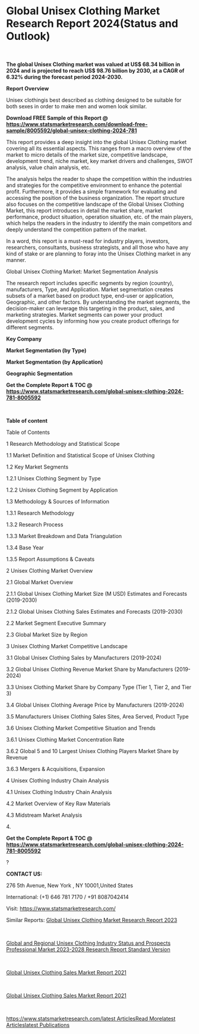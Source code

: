 <h1>Global Unisex Clothing Market Research Report 2024(Status and Outlook)</h1><br/><p><strong>The global Unisex Clothing market was valued at US$ 68.34 billion in 2024 and is projected to reach US$ 98.76 billion by 2030, at a <strong>CAGR</strong> of 6.32% during the forecast period 2024-2030.</strong></p>
 
 
 
 <p><strong>Report Overview</strong></p>
 
 
 
 <p>Unisex clothingis best described as clothing designed to be suitable for both sexes in order to make men and women look similar.</p>
 
 
 
 <p><strong>Download FREE Sample of this Report @ <a href="https://www.statsmarketresearch.com/download-free-sample/8005592/global-unisex-clothing-2024-781">https://www.statsmarketresearch.com/download-free-sample/8005592/global-unisex-clothing-2024-781</a></strong></p>
 
 
 
 <p>This report provides a deep insight into the global Unisex Clothing market covering all its essential aspects. This ranges from a macro overview of the market to micro details of the market size, competitive landscape, development trend, niche market, key market drivers and challenges, SWOT analysis, value chain analysis, etc.</p>
 
 
 
 <p>The analysis helps the reader to shape the competition within the industries and strategies for the competitive environment to enhance the potential profit. Furthermore, it provides a simple framework for evaluating and accessing the position of the business organization. The report structure also focuses on the competitive landscape of the Global Unisex Clothing Market, this report introduces in detail the market share, market performance, product situation, operation situation, etc. of the main players, which helps the readers in the industry to identify the main competitors and deeply understand the competition pattern of the market.</p>
 
 
 
 <p>In a word, this report is a must-read for industry players, investors, researchers, consultants, business strategists, and all those who have any kind of stake or are planning to foray into the Unisex Clothing market in any manner.</p>
 
 
 
 <p>Global Unisex Clothing Market: Market Segmentation Analysis</p>
 
 
 
 <p>The research report includes specific segments by region (country), manufacturers, Type, and Application. Market segmentation creates subsets of a market based on product type, end-user or application, Geographic, and other factors. By understanding the market segments, the decision-maker can leverage this targeting in the product, sales, and marketing strategies. Market segments can power your product development cycles by informing how you create product offerings for different segments.</p>
 
 
 
 <p><strong>Key Company</strong></p>
 
 
 
 <p><strong>Market Segmentation (by Type)</strong></p>
 
 
 
 <p><strong>Market Segmentation (<strong>by Application</strong>)</strong></p>
 
 
 
 <p><strong>Geographic Segmentation</strong></p>
 
 
 
 <div><b>Get the Complete Report & TOC @ <a href="https://www.statsmarketresearch.com/global-unisex-clothing-2024-781-8005592">https://www.statsmarketresearch.com/global-unisex-clothing-2024-781-8005592</a></b></div>
 
 
 
 <p><br />
 
 <b>Table of content</b></p>
 
 
 
 <p>Table of Contents<br />
 
 1 Research Methodology and Statistical Scope<br />
 
 1.1 Market Definition and Statistical Scope of Unisex Clothing<br />
 
 1.2 Key Market Segments<br />
 
 1.2.1 Unisex Clothing Segment by Type<br />
 
 1.2.2 Unisex Clothing Segment by Application<br />
 
 1.3 Methodology & Sources of Information<br />
 
 1.3.1 Research Methodology<br />
 
 1.3.2 Research Process<br />
 
 1.3.3 Market Breakdown and Data Triangulation<br />
 
 1.3.4 Base Year<br />
 
 1.3.5 Report Assumptions & Caveats<br />
 
 2 Unisex Clothing Market Overview<br />
 
 2.1 Global Market Overview<br />
 
 2.1.1 Global Unisex Clothing Market Size (M USD) Estimates and Forecasts (2019-2030)<br />
 
 2.1.2 Global Unisex Clothing Sales Estimates and Forecasts (2019-2030)<br />
 
 2.2 Market Segment Executive Summary<br />
 
 2.3 Global Market Size by Region<br />
 
 3 Unisex Clothing Market Competitive Landscape<br />
 
 3.1 Global Unisex Clothing Sales by Manufacturers (2019-2024)<br />
 
 3.2 Global Unisex Clothing Revenue Market Share by Manufacturers (2019-2024)<br />
 
 3.3 Unisex Clothing Market Share by Company Type (Tier 1, Tier 2, and Tier 3)<br />
 
 3.4 Global Unisex Clothing Average Price by Manufacturers (2019-2024)<br />
 
 3.5 Manufacturers Unisex Clothing Sales Sites, Area Served, Product Type<br />
 
 3.6 Unisex Clothing Market Competitive Situation and Trends<br />
 
 3.6.1 Unisex Clothing Market Concentration Rate<br />
 
 3.6.2 Global 5 and 10 Largest Unisex Clothing Players Market Share by Revenue<br />
 
 3.6.3 Mergers & Acquisitions, Expansion<br />
 
 4 Unisex Clothing Industry Chain Analysis<br />
 
 4.1 Unisex Clothing Industry Chain Analysis<br />
 
 4.2 Market Overview of Key Raw Materials<br />
 
 4.3 Midstream Market Analysis<br />
 
 4.</p>
 
 
 
 <div><b>Get the Complete Report & TOC @ <a href="https://www.statsmarketresearch.com/global-unisex-clothing-2024-781-8005592">https://www.statsmarketresearch.com/global-unisex-clothing-2024-781-8005592</a></b></div>
 
 
 
 <p>? </p>
 
 
 
 <p><b>CONTACT US:</b><br />
 
 276 5th Avenue, New York , NY 10001,United States<br />
 
 International: (+1) 646 781 7170 / +91 8087042414<br />
 
 Visit: <a href="https://www.statsmarketresearch.com/">https://www.statsmarketresearch.com/</a><br />
 
 Similar Reports: <a href="https://www.statsmarketresearch.com/global-unisex-clothing-2024-781-8005592">Global Unisex Clothing Market Research Report 2023</a><br />
 
 <br />
 
 <a href="https://www.statsmarketresearch.com/global-unisex-clothing-2024-781-8005592">Global and Regional Unisex Clothing Industry Status and Prospects Professional Market 2023-2028 Research Report Standard Version</a><br />
 
 <br />
 
 <a href="https://www.statsmarketresearch.com/global-unisex-clothing-2024-781-8005592">Global Unisex Clothing Sales Market Report 2021</a><br />
 
 <br />
 
 <a href="https://www.statsmarketresearch.com/global-unisex-clothing-2024-781-8005592">Global Unisex Clothing Sales Market Report 2021</a><br />
 
 <br />
 
 <a href="https://gyeongbokgung.com">https://www.statsmarketresearch.com/</a><a href="https://hallyeomaritime.com">latest Articles</a><a href="https://jingwansa.com">Read More</a><a href="https://nguoiviet.jp/">latest Articles</a><a href="https://www.intelmarketresearch.com/">latest Publications</a></p>